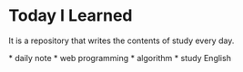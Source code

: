 # Today I Learned
It is a repository that writes the contents of study every day.

<contents>
* daily note
* web programming
* algorithm
* study English
